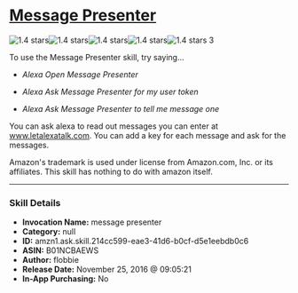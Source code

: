 # [Message Presenter](http://alexa.amazon.com/#skills/amzn1.ask.skill.214cc599-eae3-41d6-b0cf-d5e1eebdb0c6)
![1.4 stars](../../images/ic_star_black_18dp_1x.png)![1.4 stars](../../images/ic_star_half_black_18dp_1x.png)![1.4 stars](../../images/ic_star_border_black_18dp_1x.png)![1.4 stars](../../images/ic_star_border_black_18dp_1x.png)![1.4 stars](../../images/ic_star_border_black_18dp_1x.png) 3

To use the Message Presenter skill, try saying...

* *Alexa Open Message Presenter*

* *Alexa Ask Message Presenter for my user token*

* *Alexa Ask Message Presenter to tell me message one*

You can ask alexa to read out messages you can enter at www.letalexatalk.com.
You can add a key for each message and ask for the messages.

Amazon's trademark is used under license from Amazon.com, Inc. or its affiliates. This skill has nothing to do with amazon itself.

***

### Skill Details

* **Invocation Name:** message presenter
* **Category:** null
* **ID:** amzn1.ask.skill.214cc599-eae3-41d6-b0cf-d5e1eebdb0c6
* **ASIN:** B01NCBAEWS
* **Author:** flobbie
* **Release Date:** November 25, 2016 @ 09:05:21
* **In-App Purchasing:** No

